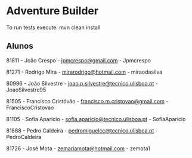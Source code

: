# Adventure Builder

To run tests execute: mvn clean install

## Alunos ##

81811 - João Crespo - jpmcrespo@gmail.com - Jpmcrespo

81271 - Rodrigo Mira - mirarodrigo@hotmail.com - miraodasilva

80996 - João Silvestre - joao.p.silvestre@tecnico.ulisboa.pt - JoaoSilvestre95

81505 - Francisco Cristóvão - francisco.m.cristovao@gmail.com - FranciscoCristovao

81105 - Sofia Aparicio - sofia.aparicio@tecnico.ulisboa.pt - SofiaAparicio

81888 - Pedro Caldeira - pedromiguelcc@tecnico.ulisboa.pt - PedroCaldeira

81726 - José Mota - zemariamota@hotmail.com - zemota1
